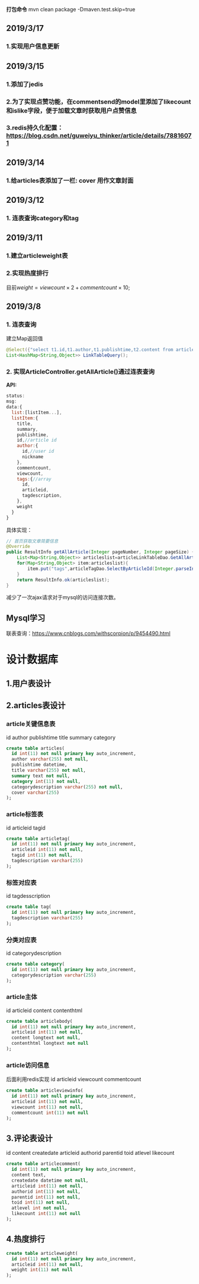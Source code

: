 **打包命令** mvn clean package -Dmaven.test.skip=true
## 2019/3/17
### 1.实现用户信息更新
## 2019/3/15
### 1.添加了jedis
### 2.为了实现点赞功能，在commentsend的model里添加了likecount和islike字段，便于加载文章时获取用户点赞信息
### 3.redis持久化配置：https://blog.csdn.net/guweiyu_thinker/article/details/78816071

## 2019/3/14

### 1.给articles表添加了一栏: cover 用作文章封面


## 2019/3/12

### 1. 连表查询category和tag

## 2019/3/11
### 1.建立articleweight表

### 2.实现热度排行
目前$weight=viewcount \times 2+commentcount \times 10$;

## 2019/3/8

### 1. 连表查询
建立Map返回值
```java
@Select({"select t1.id,t1.author,t1.publishtime,t2.content from articles as t1 inner join articlebody as t2 on t1.id=t2.articleid"})
List<HashMap<String,Object>> LinkTableQuery();
```
### 2. 实现ArticleController.getAllArticle()通过连表查询
**API:**
```javascript
status:
msg:
data:{
  list:[listItem...],
  listItem:{
    title,
    summary,
    publishtime,
    id,//article id
    author:{
      id,//user id
      nickname
    },
    commentcount,
    viewcount,
    tags:{//array
      id,
      articleid,
      tagdescription,
    },
    weight
  }
}
```
具体实现：
```java
// 首页获取文章简要信息
@Override
public ResultInfo getAllArticle(Integer pageNumber, Integer pageSize) {
    List<Map<String,Object>> articleslist=articleLinkTableDao.GetAllArticle((pageNumber-1)*pageSize,pageSize);
    for(Map<String,Object> item:articleslist){
        item.put("tags",articleTagDao.SelectByArticleId(Integer.parseInt(item.get("id").toString())));
    }
    return ResultInfo.ok(articleslist);
}
```
减少了一次ajax请求对于mysql的访问连接次数。



## Mysql学习
联表查询：https://www.cnblogs.com/withscorpion/p/9454490.html

# 设计数据库
## 1.用户表设计

## 2.articles表设计

### article关键信息表
id
author
publishtime
title
summary
category

```sql
create table articles(
  id int(11) not null primary key auto_increment,
  author varchar(255) not null,
  publishtime datetime,
  title varchar(255) not null,
  summary text not null,
  category int(11) not null,
  categorydescription varchar(255) not null,
  cover varchar(255)
);
```
### article标签表
id
articleid
tagid
```sql
create table articletag(
  id int(11) not null primary key auto_increment,
  articleid int(11) not null,
  tagid int(11) not null,
  tagdescription varchar(255)
);
```
### 标签对应表
id
tagdesscription
```sql
create table tag(
  id int(11) not null primary key auto_increment,
  tagdescription varchar(255)
);
```

### 分类对应表
id
categorydescription
```sql
create table category(
  id int(11) not null primary key auto_increment,
  categorydescription varchar(255)
);
```

### article主体
id
articleid
content
contenthtml

```sql
create table articlebody(
  id int(11) not null primary key auto_increment,
  articleid int(11) not null,
  content longtext not null,
  contenthtml longtext not null
);
```

### article访问信息
后面利用redis实现
id
articleid
viewcount
commentcount
```sql
create table articleviewinfo(
  id int(11) not null primary key auto_increment,
  articleid int(11) not null,
  viewcount int(11) not null,
  commentcount int(11) not null
);
```

## 3.评论表设计
id
content
createdate
articleid
authorid
parentid
toid
atlevel
likecount

```sql
create table articlecomment(
  id int(11) not null primary key auto_increment,
  content text,
  createdate datetime not null,
  articleid int(11) not null,
  authorid int(11) not null,
  parentid int(11) not null,
  toid int(11) not null,
  atlevel int not null,
  likecount int(11) not null
);
```

## 4.热度排行
```sql
create table articleweight(
  id int(11) not null primary key auto_increment,
  articleid int(11) not null,
  weight int(11) not null
);
```
